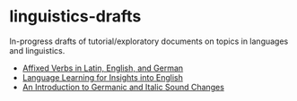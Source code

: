 # linguistics-drafts

In-progress drafts of tutorial/exploratory documents on topics in languages and linguistics.

- [Affixed Verbs in Latin, English, and German](https://jnfischer.github.io/linguistics-drafts/affixed-verbs.md.html)
- [Language Learning for Insights into English](https://jnfischer.github.io/linguistics-drafts/lang-learning-for-english.md.html)
- [An Introduction to Germanic and Italic Sound Changes](https://jnfischer.github.io/linguistics-drafts/sound-changes.md.html)
